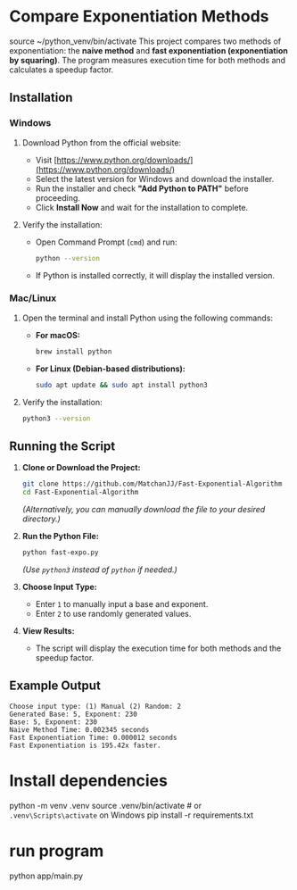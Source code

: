 # Compare Exponentiation Methods
source ~/python_venv/bin/activate
This project compares two methods of exponentiation: the **naive method** and **fast exponentiation (exponentiation by squaring)**. The program measures execution time for both methods and calculates a speedup factor.

## Installation

### Windows
1. Download Python from the official website:
   - Visit [https://www.python.org/downloads/](https://www.python.org/downloads/)
   - Select the latest version for Windows and download the installer.
   - Run the installer and check **"Add Python to PATH"** before proceeding.
   - Click **Install Now** and wait for the installation to complete.

2. Verify the installation:
   - Open Command Prompt (`cmd`) and run:
     ```sh
     python --version
     ```
   - If Python is installed correctly, it will display the installed version.

### Mac/Linux
1. Open the terminal and install Python using the following commands:
   - **For macOS:**
     ```sh
     brew install python
     ```
   - **For Linux (Debian-based distributions):**
     ```sh
     sudo apt update && sudo apt install python3
     ```

2. Verify the installation:
   ```sh
   python3 --version
   ```

## Running the Script

1. **Clone or Download the Project:**
   ```sh
   git clone https://github.com/MatchanJJ/Fast-Exponential-Algorithm
   cd Fast-Exponential-Algorithm
   ```
   *(Alternatively, you can manually download the file to your desired directory.)*

2. **Run the Python File:**
   ```sh
   python fast-expo.py
   ```
   *(Use `python3` instead of `python` if needed.)*

3. **Choose Input Type:**
   - Enter `1` to manually input a base and exponent.
   - Enter `2` to use randomly generated values.

4. **View Results:**
   - The script will display the execution time for both methods and the speedup factor.

## Example Output
```
Choose input type: (1) Manual (2) Random: 2
Generated Base: 5, Exponent: 230
Base: 5, Exponent: 230
Naive Method Time: 0.002345 seconds
Fast Exponentiation Time: 0.000012 seconds
Fast Exponentiation is 195.42x faster.
```

# Install dependencies
python -m venv .venv
source .venv/bin/activate  # or `.venv\Scripts\activate` on Windows
pip install -r requirements.txt

# run program
python app/main.py